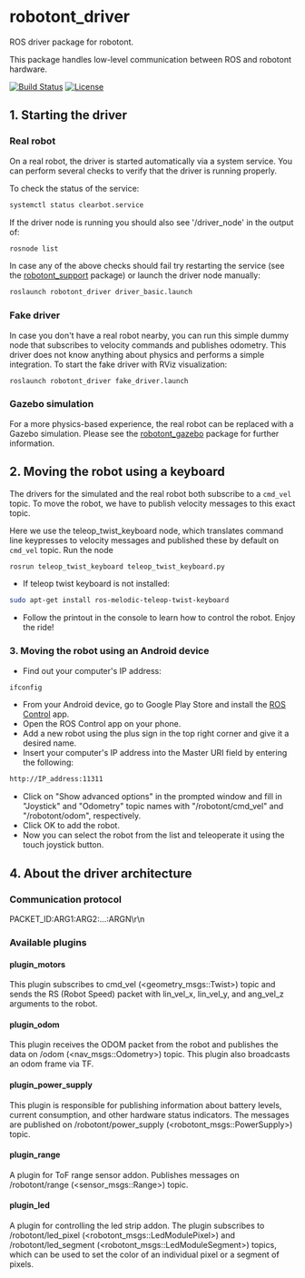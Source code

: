 # robotont\_driver
ROS driver package for robotont.

This package handles low-level communication between ROS and robotont hardware.

[![Build Status](https://travis-ci.com/robotont/robotont_driver.svg?branch=melodic-devel)](https://travis-ci.com/github/robotont/robotont_driver)
[![License](https://img.shields.io/badge/License-Apache%202.0-blue.svg)](https://opensource.org/licenses/Apache-2.0)

## 1. Starting the driver
### Real robot
On a real robot, the driver is started automatically via a system service. You can perform several checks to verify that the driver is running properly.

To check the status of the service:
```bash
systemctl status clearbot.service
```

If the driver node is running you should also see '/driver\_node' in the output of:
```bash
rosnode list
```

In case any of the above checks should fail try restarting the service (see the [robotont\_support](https://github.com/robotont/robotont_support) package) or launch the driver node manually:
```bash
roslaunch robotont_driver driver_basic.launch
```

### Fake driver

In case you don't have a real robot nearby, you can run this simple dummy node that subscribes to velocity commands and publishes odometry. This driver does not know anything about physics and performs a simple integration. To start the fake driver with RViz visualization:
```bash
roslaunch robotont_driver fake_driver.launch
```

### Gazebo simulation

For a more physics-based experience, the real robot can be replaced with a Gazebo simulation. Please see the [robotont\_gazebo](https://github.com/robotont/robotont_gazebo) package for further information.


## 2. Moving the robot using a keyboard
The drivers for the simulated and the real robot both subscribe to a `cmd_vel` topic. To move the robot, we have to publish velocity messages to this exact topic.

Here we use the teleop\_twist\_keyboard node, which translates command line keypresses to velocity messages and published these by default on `cmd_vel` topic.
Run the node
```bash
rosrun teleop_twist_keyboard teleop_twist_keyboard.py
```

* If teleop twist keyboard is not installed:
```bash
sudo apt-get install ros-melodic-teleop-twist-keyboard
```

* Follow the printout in the console to learn how to control the robot. Enjoy the ride!

### 3. Moving the robot using an Android device
* Find out your computer's IP address:
```bash
ifconfig
```
* From your Android device, go to Google Play Store and install the [ROS Control](https://play.google.com/store/apps/details?id=com.robotca.ControlApp&hl=en) app.
* Open the ROS Control app on your phone.
* Add a new robot using the plus sign in the top right corner and give it a desired name.
* Insert your computer's IP address into the Master URI field by entering the following:<br>
```bash
http://IP_address:11311
```
* Click on "Show advanced options" in the prompted window and fill in "Joystick" and "Odometry" topic names with "/robotont/cmd\_vel" and "/robotont/odom", respectively.
* Click OK to add the robot.
* Now you can select the robot from the list and teleoperate it using the touch joystick button.

## 4. About the driver architecture

### Communication protocol

PACKET\_ID:ARG1:ARG2:...:ARGN\r\n


### Available plugins

#### plugin\_motors

This plugin subscribes to cmd\_vel (<geometry_msgs::Twist>) topic and sends the RS (Robot Speed) packet with lin\_vel\_x, lin\_vel\_y, and ang\_vel\_z arguments to the robot.


#### plugin\_odom

This plugin receives the ODOM packet from the robot and publishes the data on /odom (<nav_msgs::Odometry>) topic. This plugin also broadcasts an odom frame via TF.


#### plugin\_power\_supply

This plugin is responsible for publishing information about battery levels, current consumption, and other hardware status indicators. The messages are published on /robotont/power\_supply (<robotont_msgs::PowerSupply>) topic.


#### plugin\_range

A plugin for ToF range sensor addon. Publishes messages on /robotont/range (<sensor_msgs::Range>) topic.

#### plugin\_led

A plugin for controlling the led strip addon. The plugin subscribes to /robotont/led\_pixel (<robotont_msgs::LedModulePixel>) and /robotont/led\_segment (<robotont_msgs::LedModuleSegment>) topics, which can be used to set the color of an individual pixel or a segment of pixels.
